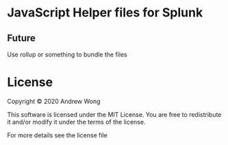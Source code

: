 # JavaScript Helper files for Splunk


## Future

Use rollup or something to bundle the files

# License

Copyright © 2020 Andrew Wong

This software is licensed under the MIT License. You are free to redistribute it and/or modify it under the terms of the license.

For more details see the license file